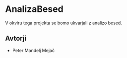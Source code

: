 # AnalizaBesed

V okviru tega projekta se bomo ukvarjali z analizo besed.

## Avtorji

* Peter Mandelj Mejač